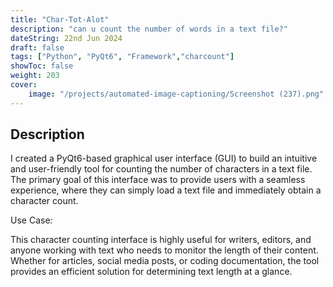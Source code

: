 ```yaml
---
title: "Char-Tot-Alot"
description: "can u count the number of words in a text file?"
dateString: 22nd Jun 2024
draft: false
tags: ["Python", "PyQt6", "Framework","charcount"]
showToc: false
weight: 203
cover:
    image: "/projects/automated-image-captioning/Screenshot (237).png"
--- 
```


## Description
I created a PyQt6-based graphical user interface (GUI) to build an intuitive and user-friendly tool for counting the number of characters in a text file. The primary goal of this interface was to provide users with a seamless experience, where they can simply load a text file and immediately obtain a character count.

Use Case:

This character counting interface is highly useful for writers, editors, and anyone working with text who needs to monitor the length of their content. Whether for articles, social media posts, or coding documentation, the tool provides an efficient solution for determining text length at a glance.